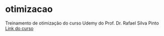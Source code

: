# otimizacao
Treinamento de otimização do curso Udemy do Prof. Dr. Rafael Silva Pinto
<a href="https://www.udemy.com/course/otimizacao-em-python/" _target="blank">Link do curso</a>
